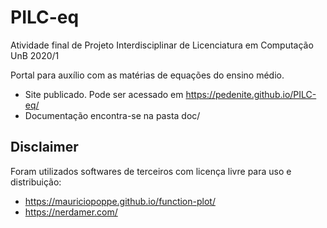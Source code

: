 # PILC-eq
Atividade final de Projeto Interdisciplinar de Licenciatura em Computação UnB 2020/1

Portal para auxílio com as matérias de equações do ensino médio.

* Site publicado. Pode ser acessado em https://pedenite.github.io/PILC-eq/
* Documentação encontra-se na pasta doc/

## Disclaimer
Foram utilizados softwares de terceiros com licença livre para uso e distribuição:

* https://mauriciopoppe.github.io/function-plot/
* https://nerdamer.com/
